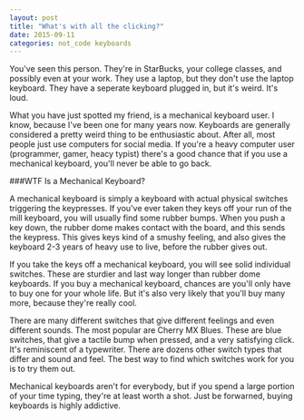 ```yaml
---
layout: post
title: "What's with all the clicking?"
date: 2015-09-11
categories: not_code keyboards
---
```

You've seen this person. They're in StarBucks, your college classes, and possibly even at your work. They use a laptop, but they don't use the laptop keyboard. They have a seperate keyboard plugged in, but it's weird. It's loud.

What you have just spotted my friend, is a mechanical keyboard user. I know, because I've been one for many years now. Keyboards are generally considered a pretty weird thing to be enthusiastic about. After all, most people just use computers for social media. If you're a heavy computer user (programmer, gamer, heacy typist) there's a good chance that if you use a mechanical keyboard, you'll never be able to go back.

###WTF Is a Mechanical Keyboard?

A mechanical keyboard is simply a keyboard with actual physical switches triggering the keypresses. If you've ever taken they keys off your run of the mill keyboard, you will usually find some rubber bumps. When you push a key down, the rubber dome makes contact with the board, and this sends the keypress. This gives keys kind of a smushy feeling, and also gives the keyboard 2-3 years of heavy use to live, before the rubber gives out.

If you take the keys off a mechanical keyboard, you will see solid individual switches. These are sturdier and last way longer than rubber dome keyboards. If you buy a mechanical keyboard, chances are you'll only have to buy one for your whole life. But it's also very likely that you'll buy many more, because they're really cool.

There are many different switches that give different feelings and even different sounds. The most popular are Cherry MX Blues. These are blue switches, that give a tactile bump when pressed, and a very satisfying click. It's reminiscent of a typewriter. There are dozens other switch types that differ and sound and feel. The best way to find which switches work for you is to try them out.

Mechanical keyboards aren't for everybody, but if you spend a large portion of your time typing, they're at least worth a shot. Just be forwarned, buying keyboards is highly addictive.